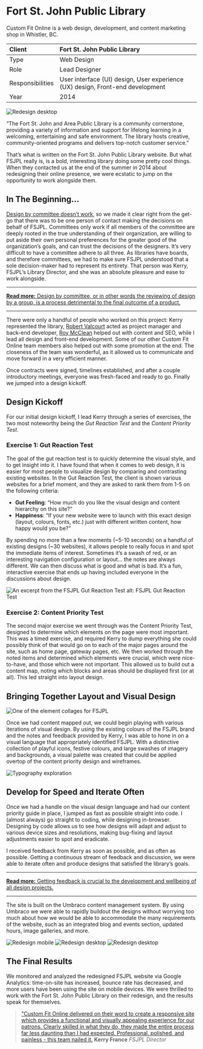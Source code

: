 # Fort St. John Public Library

Custom Fit Online is a web design, development, and content marketing shop in Whistler, BC.

| Client           | Fort St. John Public Library |
| :--------------- | :--- |
| Type             | Web Design |
| Role             | Lead Designer |
| Responsibilities | User interface (UI) design, User experience (UX) design, Front-end development |
| Year             | 2014 |

![Redesign desktop](../assets/redesign-fort-st-john-public-library.jpg)

“The Fort St. John and Area Public Library is a community cornerstone, providing a variety of information and support for lifelong learning in a welcoming, entertaining and safe environment. The library hosts creative, community-oriented programs and delivers top-notch customer service.”

That’s what is written on the Fort St. John Public Library website. But what FSJPL really is, is a bold, interesting library doing some pretty cool things. When they contacted us at the end of the summer in 2014 about redesigning their online presence, we were ecstatic to jump on the opportunity to work alongside them.

## In The Beginning…

[Design by committee doesn’t work](https://customfitonline.com/news/2013/8/30/why-design-by-committee-fails/), so we made it clear right from the get-go that there was to be one person of contact making the decisions on behalf of FSJPL. Committees only work if all members of the committee are deeply rooted in the true understanding of their organization, are willing to put aside their own personal preferences for the greater good of the organization’s goals, and can trust the decisions of the designers. It’s very difficult to have a committee adhere to all three. As libraries have boards, and therefore committees, we had to make sure FSJPL understood that a sole decision-maker had to represent its entirety. That person was Kerry, FSJPL’s Library Director, and she was an absolute pleasure and ease to work alongside.

***

[**Read more:** Design by committee, or in other words the reviewing of design by a group, is a process detrimental to the final outcome of a product.](https://customfitonline.com/news/2013/8/30/why-design-by-committee-fails/)

***

There were only a handful of people who worked on this project: Kerry represented the library, [Robert Valcourt](http://customfitonline.com/about/) acted as project manager and back-end developer, [Roy McClean](https://twitter.com/roymcclean) helped out with content and SEO, while I lead all design and front-end development. Some of our other Custom Fit Online team members also helped out with some promotion at the end. The closeness of the team was wonderful, as it allowed us to communicate and move forward in a very efficient manner.

Once contracts were signed, timelines established, and after a couple introductory meetings, everyone was fresh-faced and ready to go. Finally we jumped into a design kickoff.

## Design Kickoff

For our initial design kickoff, I lead Kerry through a series of exercises, the two most noteworthy being the *Gut Reaction Test* and the *Content Priority Test*.

### Exercise 1: Gut Reaction Test

The goal of the gut reaction test is to quickly determine the visual style, and to get insight into it. I have found that when it comes to web design, it is easier for most people to visualize design by comparing and contrasting existing websites. In the Gut Reaction Test, the client is shown various websites for a brief moment, and they are asked to rank them from 1-5 on the following criteria:

* **Gut Feeling**: “How much do you like the visual design and content hierarchy on this site?”
* **Happiness**: “If your new website were to launch with this exact design (layout, colours, fonts, etc.) just with different written content, how happy would you be?”

By spending no more than a few moments (~5-10 seconds) on a handful of existing designs (~30 websites), it allows people to really focus in and spot the immediate items of interest. Sometimes it’s a swash of red, or an interesting navigation configuration or layout… the notes are always different. We can then discuss what is good and what is bad. It’s a fun, interactive exercise that ends up having included everyone in the discussions about design.

![An excerpt from the FSJPL Gut Reaction Test alt: FSJPL Gut Reaction Test](../assets/fsjpl-gut-reaction-test.png)

### Exercise 2: Content Priority Test

The second major exercise we went through was the Content Priority Test, designed to determine which elements on the page were most important. This was a timed exercise, and required Kerry to dump everything she could possibly think of that would go on to each of the major pages around the site, such as home page, gateway pages, etc. We then worked through the noted items and determined which elements were crucial, which were nice-to-have, and those which were not important. This allowed us to build out a content map, noting which blocks and areas should be displayed first (or at all). This led straight into layout design.

## Bringing Together Layout and Visual Design

![One of the element collages for FSJPL](../assets/fsjpl-element-collage.jpg)

Once we had content mapped out, we could begin playing with various iterations of visual design. By using the existing colours of the FSJPL brand and the notes and feedback provided by Kerry, I was able to hone in on a visual language that appropriately identified FSJPL. With a distinctive collection of playful icons, festive colours, and large swashes of imagery and backgrounds, a visual palette was created that could be applied overtop of the content priority design and wireframes.

![Typography exploration](../assets/fsjpl-typography-exploration.png)

## Develop for Speed and Iterate Often

Once we had a handle on the visual design language and had our content priority guide in place, I jumped as fast as possible straight into code. I (almost always) go straight to coding, while designing in-browser. Designing by code allows us to see how designs will adapt and adjust to various device sizes and resolutions, making bug-fixing and layout adjustments easier to spot and eradicate.

I received feedback from Kerry as soon as possible, and as often as possible. Getting a continuous stream of feedback and discussion, we were able to iterate often and produce designs that satisfied the library’s goals.

***

[**Read more:** Getting feedback is crucial to the development and wellbeing of all design projects.](https://customfitonline.com/news/2014/10/17/giving-receiving-better-design-feedback/)

***

The site is built on the Umbraco content management system. By using Umbraco we were able to rapidly buildout the designs without worrying too much about how we would be able to accommodate the many requirements of the website, such as an integrated blog and events section, updated hours, image galleries, and more.

![Redesign mobile](../assets/fsjpl-redesign-mobile.png)
![Redesign desktop](../assets/fsjpl-redesign-desktop.s1.png)
![Redesign desktop](../assets/fsjpl-redesign-desktop.s2.png)


## The Final Results

We monitored and analyzed the redesigned FSJPL website via Google Analytics: time-on-site has increased, bounce rate has decreased, and more users have been using the site on mobile devices. We were thrilled to work with the Fort St. John Public Library on their redesign, and the results speak for themselves.

>["Custom Fit Online delivered on their word to create a responsive site which provides a functional and visually appealing experience for our patrons. Clearly skilled in what they do, they made the entire process far less daunting than I had expected. Professional, polished, and painless - this team nailed it.](https://www.customfitonline.com/portfolio/fsjpl/)
**Kerry France**
*FSJPL Director*
